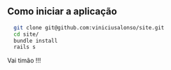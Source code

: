 ## Como iniciar a aplicação


```sh
  git clone git@github.com:viniciusalonso/site.git
  cd site/
  bundle install
  rails s
```

Vai timão !!!




